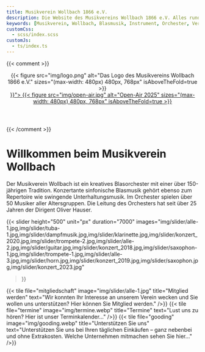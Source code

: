 ```yaml
---
title: Musikverein Wollbach 1866 e.V.
description: Die Website des Musikvereins Wollbach 1866 e.V. Alles rund um unsere Auftritte, Jugendarbeit, Besetzung, Bilder und Einblicke in die Vereinshistorie.
keywords: [Musikverein, Wollbach, Blasmusik, Instrument, Orchester, Verein, Musik, Jugendarbeit, Konzert, Tickets, Events, Jahreskonzert]
customCss:
  - scss/index.scss
customJs:
  - ts/index.ts
---
```


{{< comment >}}
<header>
  <div class="mvw-brand">
    {{< figure src="img/logo.png"
               alt="Das Logo des Musikvereins Wollbach 1866 e.V."
               sizes="(max-width: 480px) 480px, 768px"
               isAboveTheFold=true
    >}}
  </div>
  <div class="open-air">
    <a href="{{< ref "2025-open-air.md" >}}">
      {{< figure src="img/open-air.jpg"
                 alt="Open-Air 2025"
                 sizes="(max-width: 480px) 480px, 768px"
                 isAboveTheFold=true
      >}}
    </a>
  </div>
</header>
{{< /comment >}}

<h1 class="page-header">Willkommen beim Musikverein Wollbach</h1>

Der Musikverein Wollbach ist ein kreatives Blasorchester mit einer über 150-jährigen Tradition. Konzertante sinfonische
Blasmusik gehört ebenso zum Repertoire wie swingende Unterhaltungsmusik. Im Orchester spielen über 50 Musiker aller
Altersgruppen. Die Leitung des Orchesters hat seit über 25 Jahren der Dirigent Oliver Hauser.

{{< slider height="500"
           unit="px"
           duration="7000"
           images="img/slider/alle-1.jpg,img/slider/tuba-1.jpg,img/slider/dampfmusik.jpg,img/slider/klarinette.jpg,img/slider/konzert_2020.jpg,img/slider/trompete-2.jpg,img/slider/alle-2.jpg,img/slider/guitar.jpg,img/slider/konzert_2018.jpg,img/slider/saxophon-1.jpg,img/slider/trompete-1.jpg,img/slider/alle-3.jpg,img/slider/horn.jpg,img/slider/konzert_2019.jpg,img/slider/saxophon.jpg,img/slider/konzert_2023.jpg"
>}}

<div class="tiles">
  {{< tile file="mitgliedschaft"
           image="img/slider/alle-1.jpg"
           title="Mitglied werden"
           text="Wir konnten Ihr Interesse an unserem Verein wecken und Sie wollen uns unterstützen? Hier können Sie Mitglied werden."
  />}}
  {{< tile file="termine"
           image="img/termine.webp"
           title="Termine"
           text="Lust uns zu hören? Hier ist unser Terminkalender..."
  />}}
  {{< tile file="gooding"
           image="img/gooding.webp"
           title="Unterstützen Sie uns"
           text="Unterstützen Sie uns bei Ihren täglichen Einkäufen – ganz nebenbei und ohne Extrakosten. Welche Unternehmen mitmachen sehen Sie hier..."
  />}}
</div>
